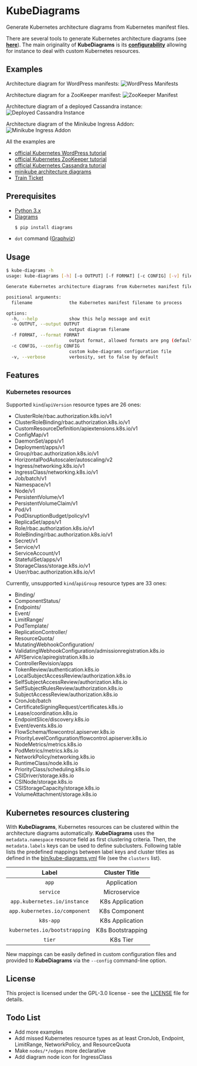 # KubeDiagrams

Generate Kubernetes architecture diagrams from Kubernetes manifest files.

There are several tools to generate Kubernetes architecture diagrams (see **[here](https://github.com/philippemerle/Awesome-Kubernetes-Architecture-Diagrams)**).
The main originality of **KubeDiagrams** is its **[configurability](bin/kube-diagrams.yaml)** allowing for instance to deal with custom Kubernetes resources.

## Examples

Architecture diagram for WordPress manifests:
![WordPress Manifests](examples/wordpress/wordpress.png)

Architecture diagram for a ZooKeeper manifest:
![ZooKeeper Manifest](examples/zookeeper/zookeeper.png)

Architecture diagram of a deployed Cassandra instance:
![Deployed Cassandra Instance](examples/cassandra/default.png)

Architecture diagram of the Minikube Ingress Addon:
![Minikube Ingress Addon](examples/minikube/minikube-ingress-nginx.png)

All the examples are
* [official Kubernetes WordPress tutorial](examples/wordpress/)
* [official Kubernetes ZooKeeper tutorial](examples/zookeeper/)
* [official Kubernetes Cassandra tutorial](examples/cassandra/)
* [minikube architecture diagrams](examples/minikube/)
* [Train Ticket](examples/train-ticket/)

## Prerequisites

* [Python 3.x](https://www.python.org/)
* [Diagrams](https://diagrams.mingrammer.com/)
  ```sh
  $ pip install diagrams
  ```
* `dot` command ([Graphviz](https://www.graphviz.org/))

## Usage

```sh
$ kube-diagrams -h
usage: kube-diagrams [-h] [-o OUTPUT] [-f FORMAT] [-c CONFIG] [-v] filename [filename ...]

Generate Kubernetes architecture diagrams from Kubernetes manifest files

positional arguments:
  filename              the Kubernetes manifest filename to process

options:
  -h, --help            show this help message and exit
  -o OUTPUT, --output OUTPUT
                        output diagram filename
  -f FORMAT, --format FORMAT
                        output format, allowed formats are png (default), jpg, svg, pdf, and dot
  -c CONFIG, --config CONFIG
                        custom kube-diagrams configuration file
  -v, --verbose         verbosity, set to false by default
```

## Features

### Kubernetes resources

Supported `kind`/`apiVersion` resource types are 26 ones:
* ClusterRole/rbac.authorization.k8s.io/v1
* ClusterRoleBinding/rbac.authorization.k8s.io/v1
* CustomResourceDefinition/apiextensions.k8s.io/v1
* ConfigMap/v1
* DaemonSet/apps/v1
* Deployment/apps/v1
* Group/rbac.authorization.k8s.io/v1
* HorizontalPodAutoscaler/autoscaling/v2
* Ingress/networking.k8s.io/v1
* IngressClass/networking.k8s.io/v1
* Job/batch/v1
* Namespace/v1
* Node/v1
* PersistentVolume/v1
* PersistentVolumeClaim/v1
* Pod/v1
* PodDisruptionBudget/policy/v1
* ReplicaSet/apps/v1
* Role/rbac.authorization.k8s.io/v1
* RoleBinding/rbac.authorization.k8s.io/v1
* Secret/v1
* Service/v1
* ServiceAccount/v1
* StatefulSet/apps/v1
* StorageClass/storage.k8s.io/v1
* User/rbac.authorization.k8s.io/v1

Currently, unsupported `kind`/`apiGroup` resource types are 33 ones:
* Binding/
* ComponentStatus/
* Endpoints/
* Event/
* LimitRange/
* PodTemplate/
* ReplicationController/
* ResourceQuota/
* MutatingWebhookConfiguration/
* ValidatingWebhookConfiguration/admissionregistration.k8s.io
* APIService/apiregistration.k8s.io
* ControllerRevision/apps
* TokenReview/authentication.k8s.io
* LocalSubjectAccessReview/authorization.k8s.io
* SelfSubjectAccessReview/authorization.k8s.io
* SelfSubjectRulesReview/authorization.k8s.io
* SubjectAccessReview/authorization.k8s.io
* CronJob/batch
* CertificateSigningRequest/certificates.k8s.io
* Lease/coordination.k8s.io
* EndpointSlice/discovery.k8s.io
* Event/events.k8s.io
* FlowSchema/flowcontrol.apiserver.k8s.io
* PriorityLevelConfiguration/flowcontrol.apiserver.k8s.io
* NodeMetrics/metrics.k8s.io
* PodMetrics/metrics.k8s.io
* NetworkPolicy/networking.k8s.io
* RuntimeClass/node.k8s.io
* PriorityClass/scheduling.k8s.io
* CSIDriver/storage.k8s.io
* CSINode/storage.k8s.io
* CSIStorageCapacity/storage.k8s.io
* VolumeAttachment/storage.k8s.io

## Kubernetes resources clustering

With **KubeDiagrams**, Kubernetes resources can be clustered within the architecture diagrams automatically. **KubeDiagrams** uses the `metadata.namespace` resource field as first clustering criteria. Then, the `metadata.labels` keys can be used to define subclusters. Following table lists the predefined mappings between label keys and cluster titles as defined in the [bin/kube-diagrams.yml](bin/kube-diagrams.yaml#L13) file (see the `clusters` list).

| Label | Cluster Title |
| :--------: | :-------: |
| `app` | Application |
| `service` | Microservice |
| `app.kubernetes.io/instance` | K8s Application |
| `app.kubernetes.io/component` | K8s Component |
| `k8s-app` | K8s Application |
| `kubernetes.io/bootstrapping` | K8s Bootstrapping |
| `tier` | K8s Tier |

New mappings can be easily defined in custom configuration files and provided to **KubeDiagrams** via the `--config` command-line option.

## License

This project is licensed under the GPL-3.0 license - see the [LICENSE](LICENSE) file for details.

## Todo List

* Add more examples
* Add missed Kubernetes resource types as at least CronJob, Endpoint, LimitRange, NetworkPolicy, and ResourceQuota
* Make `nodes/*/edges` more declarative
* Add diagram node icon for IngressClass
